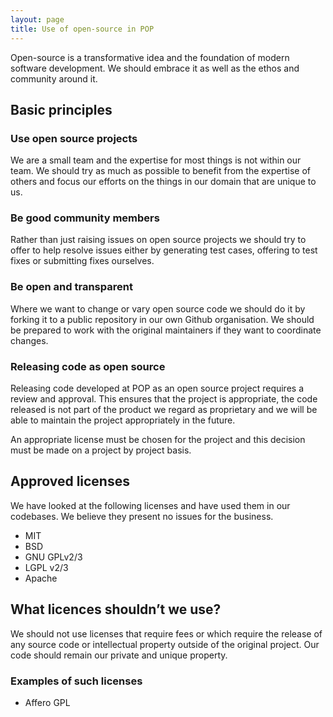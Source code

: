 ```yaml
---
layout: page
title: Use of open-source in POP
---
```


Open-source is a transformative idea and the foundation of modern software development. We should embrace it as well as the ethos and community around it.

## Basic principles

### Use open source projects

We are a small team and the expertise for most things is not within our team. We should try as much as possible to benefit from the expertise of others and focus our efforts on the things in our domain that are unique to us.

### Be good community members

Rather than just raising issues on open source projects we should try to offer to help resolve issues either by generating test cases, offering to test fixes or submitting fixes ourselves.

### Be open and transparent

Where we want to change or vary open source code we should do it by forking it to a public repository in our own Github organisation. We should be prepared to work with the original maintainers if they want to coordinate changes.

### Releasing code as open source

Releasing code developed at POP as an open source project requires a review and approval. This ensures that the project is appropriate, the code released is not part of the product we regard as proprietary and we will be able to maintain the project appropriately in the future.

An appropriate license must be chosen for the project and this decision must be made on a project by project basis.

## Approved licenses

We have looked at the following licenses and have used them in our codebases. We believe they present no issues for the business.

* MIT
* BSD
* GNU GPLv2/3
* LGPL v2/3
* Apache

## What licences shouldn’t we use?

We should not use licenses that require fees or which require the release of any source code or intellectual property outside of the original project. Our code should remain our private and unique property.

### Examples of such licenses

* Affero GPL



